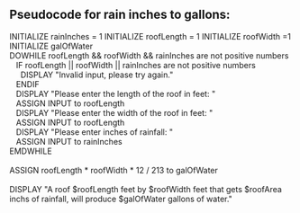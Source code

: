 
## Pseudocode for rain inches to gallons:

INITIALIZE rainInches = 1
INITIALIZE roofLength = 1
INITIALIZE roofWidth =1
INITIALIZE galOfWater
<br>
DOWHILE roofLength && roofWidth && rainInches are not positive numbers<br>
&nbsp;&nbsp;    IF roofLength || roofWidth || rainInches are not positive numbers<br>
&nbsp;&nbsp;&nbsp;&nbsp;        DISPLAY "Invalid input, please try again."<br>
&nbsp;&nbsp;    ENDIF<br>
&nbsp;&nbsp;    DISPLAY "Please enter the length of the roof in feet: "<br>
&nbsp;&nbsp;    ASSIGN INPUT to roofLength <br>
&nbsp;&nbsp;    DISPLAY "Please enter the width of the roof in feet: "<br>
&nbsp;&nbsp;    ASSIGN INPUT to roofLength <br>
&nbsp;&nbsp;    DISPLAY "Please enter inches of rainfall: "<br>
&nbsp;&nbsp;    ASSIGN INPUT to rainInches <br>
EMDWHILE<br>
<br>
ASSIGN roofLength * roofWidth * 12 / 213 to galOfWater <br>
<br>
DISPLAY "A roof $roofLength feet by $roofWidth feet that gets $roofArea inchs of rainfall, will produce $galOfWater gallons of water."<br>
<br>


